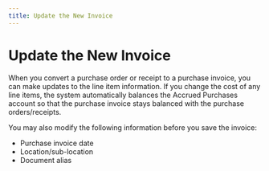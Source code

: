 ```yaml
---
title: Update the New Invoice
---
```


# Update the New Invoice


When you convert a purchase order or receipt to a purchase invoice,  you can make updates to the line item information. If you change the cost  of any line items, the system automatically balances the Accrued Purchases  account so that the purchase invoice stays balanced with the purchase  orders/receipts.


You may also modify the following information before you save the invoice:

- Purchase invoice  date
- Location/sub-location
- Document alias

